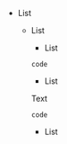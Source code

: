 - List

  - List
    - List

    ```
    code
    ```

    - List

    Text

    ```
    code
    ```

    - List
